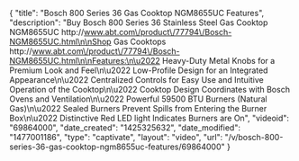 {
    "title": "Bosch 800 Series 36 Gas Cooktop NGM8655UC Features",
    "description": "Buy Bosch 800 Series 36 Stainless Steel Gas Cooktop NGM8655UC http:\/\/www.abt.com\/product\/77794\/Bosch-NGM8655UC.html\n\nShop Gas Cooktops http:\/\/www.abt.com\/product\/77794\/Bosch-NGM8655UC.html\n\nFeatures:\n\u2022 Heavy-Duty Metal Knobs for a Premium Look and Feel\n\u2022 Low-Profile Design for an Integrated Appearance\n\u2022 Centralized Controls for Easy Use and Intuitive Operation of the Cooktop\n\u2022 Cooktop Design Coordinates with Bosch Ovens and Ventilation\n\u2022 Powerful 59500 BTU Burners (Natural Gas)\n\u2022 Sealed Burners Prevent Spills from Entering the Burner Box\n\u2022 Distinctive Red LED light Indicates Burners are On",
    "videoid": "69864000",
    "date_created": "1425325632",
    "date_modified": "1477001186",
    "type": "captivate",
    "layout": "video",
    "url": "\/v\/bosch-800-series-36-gas-cooktop-ngm8655uc-features\/69864000"
}